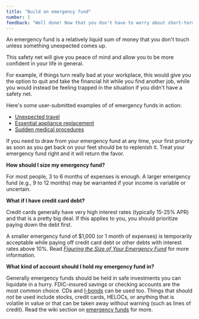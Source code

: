 ```yaml
---
title: "Build an emergency fund"
number: 1
feedback: "Well done! Now that you don't have to worry about short-term problems as much, you can start focusing on the long game."
---
```


An emergency fund is a relatively liquid sum of money that you don't touch unless something unexpected comes up.   

This safety net will give you peace of mind and allow you to be more confident in your life in general.

For example, if things turn really bad at your workplace, this would give you the option to quit and take the financial hit while you find another job, while you would instead be feeling trapped in the situation if you didn't have a safety net.

Here's some user-submitted examples of of emergency funds in action:  
- [Unexpected travel](http://www.reddit.com/r/personalfinance/comments/1xru6s/this_is_why_you_have_an_emergency_fund/)
- [Essential appliance replacement](http://www.reddit.com/r/personalfinance/comments/15wa61/the_beauty_of_the_emergency_fund_it_makes_things/)
- [Sudden medical procedures](http://www.reddit.com/r/personalfinance/comments/1ic7ft/friendly_reminder_emergency_fund/)

If you need to draw from your emergency fund at any time, your first priority as soon as you get back on your feet should be to replenish it. Treat your emergency fund right and it will return the favor.

**How should I size my emergency fund?**

For most people, 3 to 6 months of expenses is enough.  A larger emergency fund (e.g., 9 to 12 months) may be warranted if your income is variable or uncertain.

**What if I have credit card debt?**

Credit cards generally have very high interest rates (typically 15-25% APR) and that is a pretty big deal. If this applies to you, you should prioritize paying down the debt first.

A smaller emergency fund of $1,000 (or 1 month of expenses) is temporarily acceptable while paying off credit card debt or other debts with interest rates above 10%.  Read *[Figuring the Size of Your Emergency Fund](http://www.wisebread.com/figuring-the-size-of-your-emergency-fund)* for more information.

**What kind of account should I hold my emergency fund in?**

Generally emergency funds should be held in safe investments you can liquidate in a hurry.  FDIC-insured savings or checking accounts are the most common choice.  CDs and [I-bonds](http://www.moneycrashers.com/series-i-savings-bonds/) can be used too.  Things that should *not* be used include stocks, credit cards, HELOCs, or anything that is volatile in value or that can be taken away without warning (such as lines of credit).  Read the wiki section on [emergency funds](http://www.reddit.com/r/personalfinance/wiki/emergencyfunds) for more.
